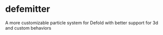 # defemitter
A more customizable particle system for Defold with better support for 3d and custom behaviors
